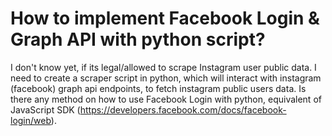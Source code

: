 
# How to implement Facebook Login & Graph API with python script?

I don't know yet, if its legal/allowed to scrape Instagram user public data.
I need to create a scraper script in python, which will interact with instagram (facebook) graph api endpoints, to fetch instagram public users data.
Is there any method on how to use Facebook Login with python, equivalent of JavaScript SDK (https://developers.facebook.com/docs/facebook-login/web).

        